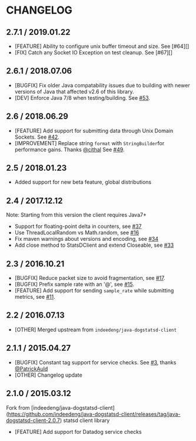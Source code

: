 # CHANGELOG

## 2.7.1 / 2019.01.22

* [FEATURE] Ability to configure unix buffer timeout and size. See [#64][]
* [FIX] Catch any Socket IO Exception on test cleanup. See [#67][]

## 2.6.1 / 2018.07.06

* [BUGFIX] Fix older Java compatability issues due to building with newer versions of Java that affected v2.6 of this library.
* [DEV] Enforce Java 7/8 when testing/building. See [#53][].

## 2.6 / 2018.06.29

* [FEATURE] Add support for submitting data through Unix Domain Sockets. See [#42][].
* [IMPROVEMENT] Replace string `format` with `StringBuilder`for performance gains. Thanks [@cithal][] See [#49][].

## 2.5 / 2018.01.23

* Added support for new beta feature, global distributions

## 2.4 / 2017.12.12

Note: Starting from this version the client requires Java7+

* Support for floating-point delta in counters, see [#37][]
* Use ThreadLocalRandom vs Math.random, see [#16][]
* Fix maven warnings about versions and encoding, see [#34][]
* Add close method to StatsDClient and extend Closeable, see [#33][]

## 2.3 / 2016.10.21

* [BUGFIX] Reduce packet size to avoid fragmentation, see [#17](https://github.com/DataDog/java-dogstatsd-client/pull/17).
* [BUGFIX] Prefix sample rate with an '@', see [#15](https://github.com/DataDog/java-dogstatsd-client/pull/15).
* [FEATURE] Add support for sending `sample_rate` while submitting metrics, see [#11](https://github.com/DataDog/java-dogstatsd-client/pull/11).

## 2.2 / 2016.07.13

* [OTHER] Merged upstream from `indeedeng/java-dogstatsd-client`

## 2.1.1 / 2015.04.27

* [BUGFIX] Constant tag support for service checks. See [#3][], thanks [@PatrickAuld][]
* [OTHER] Changelog update

## 2.1.0 / 2015.03.12

Fork from [indeedeng/java-dogstatsd-client] (https://github.com/indeedeng/java-dogstatsd-client/releases/tag/java-dogstatsd-client-2.0.7) statsd client library
* [FEATURE] Add support for Datadog service checks


<!--- The following link definition list is generated by PimpMyChangelog --->
[#3]: https://github.com/DataDog/java-dogstatsd-client/issues/3
[#11]: https://github.com/DataDog/java-dogstatsd-client/issues/11
[#15]: https://github.com/DataDog/java-dogstatsd-client/issues/15
[#16]: https://github.com/DataDog/java-dogstatsd-client/issues/16
[#17]: https://github.com/DataDog/java-dogstatsd-client/issues/17
[#33]: https://github.com/DataDog/java-dogstatsd-client/issues/33
[#34]: https://github.com/DataDog/java-dogstatsd-client/issues/34
[#37]: https://github.com/DataDog/java-dogstatsd-client/issues/37
[#42]: https://github.com/DataDog/java-dogstatsd-client/issues/42
[#49]: https://github.com/DataDog/java-dogstatsd-client/issues/49
[#53]: https://github.com/DataDog/java-dogstatsd-client/issues/53
[@cithal]: https://github.com/cithal
[@PatrickAuld]: https://github.com/PatrickAuld
